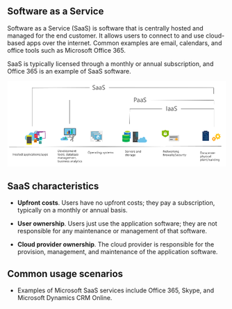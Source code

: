 ## Software as a Service 

Software as a Service (SaaS) is software that is centrally hosted and managed for the end customer. It allows users to connect to and use cloud-based apps over the internet. Common examples are email, calendars, and office tools such as Microsoft Office 365.

SaaS is typically licensed through a monthly or annual subscription, and Office 365 is an example of SaaS software.


![SaaS encompasses PaaS, which encompasses IaaS. The IaaS icons are Servers and Storage, Networking firewalls and security, and Datacenter physical plant and security. In addition to the IaaS icons, PaaS icons include an Operating systems icon, and a Development tools, database management, and business analytics icon. The SaaS icon includes all of the PaaS icon and a Hosted applications and apps icon.](../media/saas3.png)


## SaaS characteristics

+ **Upfront costs**. Users have no upfront costs; they pay a subscription, typically on a monthly or annual basis.

+ **User ownership**. Users just use the application software; they are not responsible for any maintenance or management of that software.

+ **Cloud provider ownership**. The cloud provider is responsible for the provision, management, and maintenance of the application software.






## Common usage scenarios

+ Examples of Microsoft SaaS services include Office 365, Skype, and Microsoft Dynamics CRM Online.

